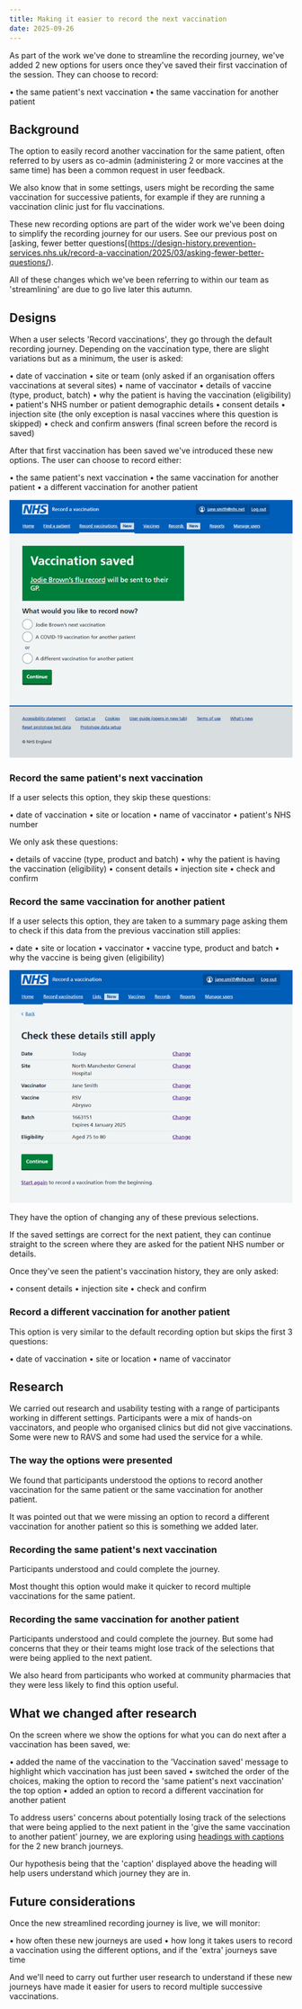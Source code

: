 ```yaml
---
title: Making it easier to record the next vaccination
date: 2025-09-26
---
```

As part of the work we've done to streamline the recording journey, we've added 2 new options for users once they've saved their first vaccination of the session. They can choose to record:

•	the same patient's next vaccination
•	the same vaccination for another patient

## Background

The option to easily record another vaccination for the same patient, often referred to by users as co-admin (administering 2 or more vaccines at the same time) has been a common request in user feedback.

We also know that in some settings, users might be recording the same vaccination for  successive patients, for example if they are running a vaccination clinic just for flu vaccinations.

These new recording options are part of the wider work we've been doing to simplify the recording journey for our users. See our previous post on [asking, fewer better questions[(https://design-history.prevention-services.nhs.uk/record-a-vaccination/2025/03/asking-fewer-better-questions/). 

All of these changes which we've been referring to within our team as 'streamlining' are due to go live later this autumn.

## Designs

When a user selects 'Record vaccinations', they go through the default recording journey. Depending on the vaccination type, there are slight variations but as a minimum, the user is asked:

•	date of vaccination
•	site or team (only asked if an organisation offers vaccinations at several sites)
•	name of vaccinator
•	details of vaccine (type, product, batch)
•	why the patient is having the vaccination (eligibility)
•	patient's NHS number or patient demographic details 
•	consent details
•	injection site (the only exception is nasal vaccines where this question is skipped)
•	check and confirm answers (final screen before the record is saved)

After that first vaccination has been saved we've introduced these new options. The user can choose to record either:

•	the same patient's next vaccination
•	the same vaccination for another patient
•	a different vaccination for another patient

![Vaccination saved screen showing options for recording the next vaccination](next-vaccination-options.png)

### Record the same patient's next vaccination

If a user selects this option, they skip these questions:

•	date of vaccination
•	site or location 
•	name of vaccinator
•	patient's NHS number 

We only ask these questions:

•	details of vaccine (type, product and batch) 
•	why the patient is having the vaccination (eligibility)
•	consent details
•	injection site 
•	check and confirm 

### Record the same vaccination for another patient

If a user selects this option, they are taken to a summary page asking them to check if this data from the previous vaccination still applies: 

•	date
•	site or location
•	vaccinator
•	vaccine type, product and batch
•	why the vaccine is being given (eligibility)

![Check these details still apply screen](check-details-still-apply.png)

They have the option of changing any of these previous selections. 

If the saved settings are correct for the next patient, they can continue straight to the screen where they are asked for the patient NHS number or details.

Once they've seen the patient's vaccination history, they are only asked:

•	consent details
•	injection site 
•	check and confirm

### Record a different vaccination for another patient

This option is very similar to the default recording option but skips the first 3 questions:

•	date of vaccination
•	site or location 
•	name of vaccinator 

## Research 

We carried out research and usability testing with a range of participants working in different settings. Participants were a mix of hands-on vaccinators, and people who organised clinics but did not give vaccinations. Some were new to RAVS and some had used the service for a while.

### The way the options were presented

We found that participants understood the options to record another vaccination for the same patient or the same vaccination for another patient. 

It was pointed out that we were missing an option to record a different vaccination for another patient so this is something we added later.

### Recording the same patient's next vaccination 

Participants understood and could complete the journey. 

Most thought this option would make it quicker to record multiple vaccinations for the same patient.

### Recording the same vaccination for another patient

Participants understood and could complete the journey. But some had concerns that they or their teams might lose track of the selections that were being applied to the next patient. 

We also heard from participants who worked at community pharmacies that they were less likely to find this option useful. 

## What we changed after research

On the screen where we show the options for what you can do next after a vaccination has been saved, we:

•	added the name of the vaccination to the 'Vaccination saved' message to highlight which vaccination has just been saved 
•	switched the order of the choices, making the option to record the 'same patient's next vaccination' the top option 
•	added an option to record a different vaccination for another patient 

To address users' concerns about potentially losing track of the selections that were being applied to the next patient in the 'give the same vaccination to another patient' journey, we are exploring using [headings with captions]( https://service-manual.nhs.uk/design-system/styles/typography) for the 2 new branch journeys. 

Our hypothesis being that the 'caption' displayed above the heading will help users understand which journey they are in.

## Future considerations

Once the new streamlined recording journey is live, we will monitor:

•	how often these new journeys are used
•	how long it takes users to record a vaccination using the different options, and if the 'extra' journeys save time

And we'll need to carry out further user research to understand if these new journeys have made it easier for users to record multiple successive vaccinations. 

